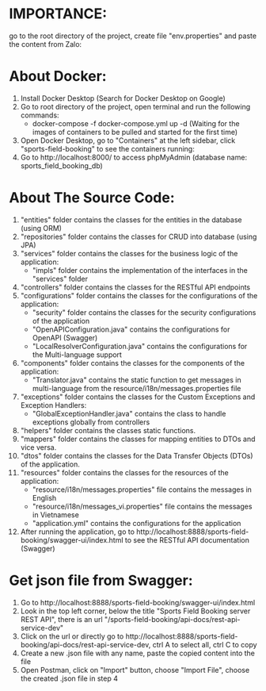# IMPORTANCE:
go to the root directory of the project, create file "env.properties" and paste the content from Zalo:

# About Docker:
1. Install Docker Desktop (Search for Docker Desktop on Google)
2. Go to root directory of the project, open terminal and run the following commands:
    - docker-compose -f docker-compose.yml up -d (Waiting for the images of containers to be pulled and started for the first time)
3. Open Docker Desktop, go to "Containers" at the left sidebar, click "sports-field-booking" to see the containers running:
4. Go to http://localhost:8000/ to access phpMyAdmin (database name: sports_field_booking_db)

# About The Source Code:
1. "entities" folder contains the classes for the entities in the database (using ORM)
2. "repositories" folder contains the classes for CRUD into database (using JPA)
3. "services" folder contains the classes for the business logic of the application:
    - "impls" folder contains the implementation of the interfaces in the "services" folder
4. "controllers" folder contains the classes for the RESTful API endpoints
5. "configurations" folder contains the classes for the configurations of the application:
    - "security" folder contains the classes for the security configurations of the application
    - "OpenAPIConfiguration.java" contains the configurations for OpenAPI (Swagger)
    - "LocalResolverConfiguration.java" contains the configurations for the Multi-language support
6. "components" folder contains the classes for the components of the application:
    - "Translator.java" contains the static function to get messages in multi-language from the resource/i18n/messages.properties file
7. "exceptions" folder contains the classes for the Custom Exceptions and Exception Handlers:
    - "GlobalExceptionHandler.java" contains the class to handle exceptions globally from controllers
8. "helpers" folder contains the classes static functions.
9. "mappers" folder contains the classes for mapping entities to DTOs and vice versa.
10. "dtos" folder contains the classes for the Data Transfer Objects (DTOs) of the application.
11. "resources" folder contains the classes for the resources of the application:
    - "resource/i18n/messages.properties" file contains the messages in English
    - "resource/i18n/messages_vi.properties" file contains the messages in Vietnamese
    - "application.yml" contains the configurations for the application
12. After running the application, go to http://localhost:8888/sports-field-booking/swagger-ui/index.html to see the RESTful API documentation (Swagger)

# Get json file from Swagger:
1. Go to http://localhost:8888/sports-field-booking/swagger-ui/index.html
2. Look in the top left corner, below the title "Sports Field Booking server REST API", there is an url "/sports-field-booking/api-docs/rest-api-service-dev"
3. Click on the url or directly go to http://localhost:8888/sports-field-booking/api-docs/rest-api-service-dev, ctrl A to select all, ctrl C to copy
4. Create a new .json file with any name, paste the copied content into the file
5. Open Postman, click on "Import" button, choose "Import File", choose the created .json file in step 4

